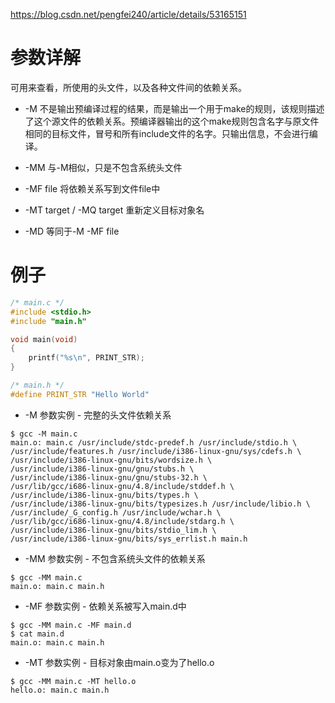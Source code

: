 https://blog.csdn.net/pengfei240/article/details/53165151

# 参数详解

可用来查看，所使用的头文件，以及各种文件间的依赖关系。

- -M
  不是输出预编译过程的结果，而是输出一个用于make的规则，该规则描述了这个源文件的依赖关系。预编译器输出的这个make规则包含名字与原文件相同的目标文件，冒号和所有include文件的名字。只输出信息，不会进行编译。

  

- -MM
  与-M相似，只是不包含系统头文件

  

- -MF file
  将依赖关系写到文件file中

  

- -MT target / -MQ target
  重新定义目标对象名

  

- -MD
  等同于-M -MF file



# 例子

```c
/* main.c */
#include <stdio.h>
#include "main.h"

void main(void)
{
    printf("%s\n", PRINT_STR);
}
```



```c
/* main.h */
#define PRINT_STR "Hello World"
```



- -M 参数实例 - 完整的头文件依赖关系

```shell
$ gcc -M main.c 
main.o: main.c /usr/include/stdc-predef.h /usr/include/stdio.h \ 
/usr/include/features.h /usr/include/i386-linux-gnu/sys/cdefs.h \ 
/usr/include/i386-linux-gnu/bits/wordsize.h \ 
/usr/include/i386-linux-gnu/gnu/stubs.h \ 
/usr/include/i386-linux-gnu/gnu/stubs-32.h \ 
/usr/lib/gcc/i686-linux-gnu/4.8/include/stddef.h \ 
/usr/include/i386-linux-gnu/bits/types.h \ 
/usr/include/i386-linux-gnu/bits/typesizes.h /usr/include/libio.h \ 
/usr/include/_G_config.h /usr/include/wchar.h \ 
/usr/lib/gcc/i686-linux-gnu/4.8/include/stdarg.h \ 
/usr/include/i386-linux-gnu/bits/stdio_lim.h \ 
/usr/include/i386-linux-gnu/bits/sys_errlist.h main.h
```



- -MM 参数实例 - 不包含系统头文件的依赖关系

```shell
$ gcc -MM main.c
main.o: main.c main.h
```



- -MF 参数实例 - 依赖关系被写入main.d中

```shell
$ gcc -MM main.c -MF main.d
$ cat main.d
main.o: main.c main.h
```



- -MT 参数实例 - 目标对象由main.o变为了hello.o

```shell
$ gcc -MM main.c -MT hello.o
hello.o: main.c main.h
```



 
